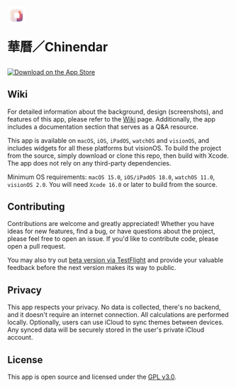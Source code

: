 <h1><a href="https://apps.apple.com/us/app/chinendar-chinese-calendar/id1587810157?itscg=30200&itsct=apps_box_appicon" style="width: 1.5em; height: 1.5em; border-radius: 22%; overflow: hidden; display: inline-block; vertical-align: middle"><img src="macOS/Assets.xcassets/AppIcon.appiconset/mac 256.png" alt="Chinendar" height="50px" style="width: 1.5em; height: 1.5em; border-radius: 22%; overflow: hidden; display: inline-block; vertical-align: middle; margin-right: 20px;"></a><p>華曆／Chinendar</p></h1>

<a href="https://apps.apple.com/us/app/chinendar-chinese-calendar/id1587810157?itscg=30200&itsct=apps_box_badge&mttnsubad=1587810157" style="display: inline-block;"><img src="https://toolbox.marketingtools.apple.com/api/v2/badges/download-on-the-app-store/black/en-us?releaseDate=1682553600" alt="Download on the App Store" style="width: 120px; height: 40px; vertical-align: middle; object-fit: contain;" /></a>

## Wiki

For detailed information about the background, design (screenshots), and features of this app, please refer to the [Wiki](https://github.com/LEOYoon-Tsaw/ChineseTime/wiki) page. Additionally, the app includes a documentation section that serves as a Q&A resource.

This app is available on `macOS`, `iOS`, `iPadOS`, `watchOS` and `visionOS`, and includes widgets for all these platforms but visionOS. To build the project from the source, simply download or clone this repo, then build with Xcode. The app does not rely on any third-party dependencies.

Minimum OS requirements: `macOS 15.0`, `iOS/iPadOS 18.0`, `watchOS 11.0`, `visionOS 2.0`. You will need `Xcode 16.0` or later to build from the source.

## Contributing

Contributions are welcome and greatly appreciated! Whether you have ideas for new features, find a bug, or have questions about the project, please feel free to open an issue. If you'd like to contribute code, please open a pull request.

You may also try out [beta version via TestFlight](https://testflight.apple.com/join/5HhO2yhc) and provide your valuable feedback before the next version makes its way to public.

## Privacy

This app respects your privacy. No data is collected, there's no backend, and it doesn't require an internet connection. All calculations are performed locally. Optionally, users can use iCloud to sync themes between devices. Any synced data will be securely stored in the user's private iCloud account.

## License

This app is open source and licensed under the [GPL v3.0](https://www.gnu.org/licenses/gpl-3.0.en.html).
